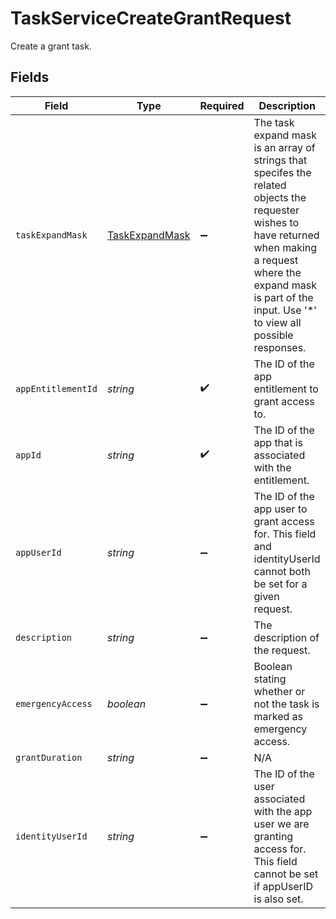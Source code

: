 # TaskServiceCreateGrantRequest

 Create a grant task.



## Fields

| Field                                                                                                                                                                                                                           | Type                                                                                                                                                                                                                            | Required                                                                                                                                                                                                                        | Description                                                                                                                                                                                                                     |
| ------------------------------------------------------------------------------------------------------------------------------------------------------------------------------------------------------------------------------- | ------------------------------------------------------------------------------------------------------------------------------------------------------------------------------------------------------------------------------- | ------------------------------------------------------------------------------------------------------------------------------------------------------------------------------------------------------------------------------- | ------------------------------------------------------------------------------------------------------------------------------------------------------------------------------------------------------------------------------- |
| `taskExpandMask`                                                                                                                                                                                                                | [TaskExpandMask](../../models/shared/taskexpandmask.md)                                                                                                                                                                         | :heavy_minus_sign:                                                                                                                                                                                                              |  The task expand mask is an array of strings that specifes the related objects the requester wishes to have returned when making a request where the expand mask is part of the input. Use '*' to view all possible responses.<br/> |
| `appEntitlementId`                                                                                                                                                                                                              | *string*                                                                                                                                                                                                                        | :heavy_check_mark:                                                                                                                                                                                                              |  The ID of the app entitlement to grant access to.<br/>                                                                                                                                                                         |
| `appId`                                                                                                                                                                                                                         | *string*                                                                                                                                                                                                                        | :heavy_check_mark:                                                                                                                                                                                                              |  The ID of the app that is associated with the entitlement.<br/>                                                                                                                                                                |
| `appUserId`                                                                                                                                                                                                                     | *string*                                                                                                                                                                                                                        | :heavy_minus_sign:                                                                                                                                                                                                              |  The ID of the app user to grant access for. This field and identityUserId cannot both be set for a given request.<br/>                                                                                                         |
| `description`                                                                                                                                                                                                                   | *string*                                                                                                                                                                                                                        | :heavy_minus_sign:                                                                                                                                                                                                              |  The description of the request.<br/>                                                                                                                                                                                           |
| `emergencyAccess`                                                                                                                                                                                                               | *boolean*                                                                                                                                                                                                                       | :heavy_minus_sign:                                                                                                                                                                                                              |  Boolean stating whether or not the task is marked as emergency access.<br/>                                                                                                                                                    |
| `grantDuration`                                                                                                                                                                                                                 | *string*                                                                                                                                                                                                                        | :heavy_minus_sign:                                                                                                                                                                                                              | N/A                                                                                                                                                                                                                             |
| `identityUserId`                                                                                                                                                                                                                | *string*                                                                                                                                                                                                                        | :heavy_minus_sign:                                                                                                                                                                                                              |  The ID of the user associated with the app user we are granting access for. This field cannot be set if appUserID is also set.<br/>                                                                                            |